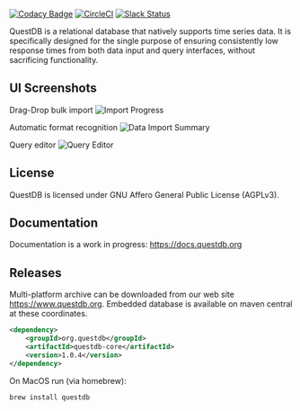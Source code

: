 [![Codacy Badge](https://api.codacy.com/project/badge/grade/83c6250bd9fc45a98c12c191af710754)](https://www.codacy.com/app/bluestreak/nfsdb)
[![CircleCI](https://circleci.com/gh/bluestreak01/questdb.svg?style=svg)](https://circleci.com/gh/bluestreak01/questdb)
[![Slack Status](https://serieux-saucisson-79115.herokuapp.com/badge.svg)](https://serieux-saucisson-79115.herokuapp.com/)

QuestDB is a relational database that natively supports time series data. It is specifically designed for the single purpose of ensuring consistently low response times from both data input and query interfaces, without sacrificing functionality.

## UI Screenshots


Drag-Drop bulk import
![Import Progress](https://cloud.githubusercontent.com/assets/7276403/16665958/70eecec8-447d-11e6-8e78-1437c9c15db5.png)


Automatic format recognition 
![Data Import Summary](https://cloud.githubusercontent.com/assets/7276403/16666673/ae88722c-4480-11e6-96d3-cd309475ca9d.png)


Query editor
![Query Editor](https://cloud.githubusercontent.com/assets/7276403/16667611/5339f3fa-4485-11e6-89d3-e2c92c440bd6.png "Query Editor")

## License

QuestDB is licensed under GNU Affero General Public License (AGPLv3).

## Documentation

Documentation is a work in progress: https://docs.questdb.org

## Releases

Multi-platform archive can be downloaded from our web site https://www.questdb.org. Embedded database is available on maven central at these coordinates.

```xml
<dependency>
    <groupId>org.questdb</groupId>
    <artifactId>questdb-core</artifactId>
    <version>1.0.4</version>
</dependency>
```

On MacOS run (via homebrew):
```
brew install questdb
```
